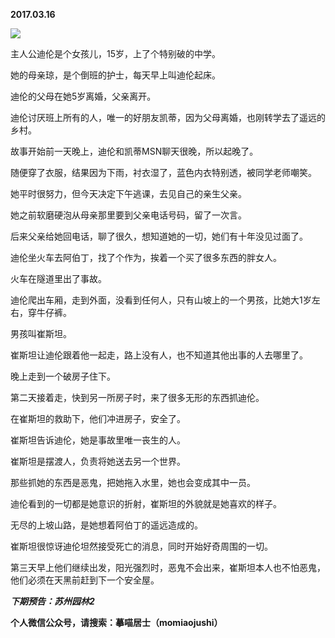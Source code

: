 
          
**2017.03.16**

![](http://upload-images.jianshu.io/upload_images/51001-fdc31f824a5d35a1.jpeg)


主人公迪伦是个女孩儿，15岁，上了个特别破的中学。

她的母亲琼，是个倒班的护士，每天早上叫迪伦起床。

迪伦的父母在她5岁离婚，父亲离开。

迪伦讨厌班上所有的人，唯一的好朋友凯蒂，因为父母离婚，也刚转学去了遥远的乡村。

故事开始前一天晚上，迪伦和凯蒂MSN聊天很晚，所以起晚了。

随便穿了衣服，结果因为下雨，衬衣湿了，蓝色内衣特别透，被同学老师嘲笑。

她平时很努力，但今天决定下午逃课，去见自己的亲生父亲。

她之前软磨硬泡从母亲那里要到父亲电话号码，留了一次言。

后来父亲给她回电话，聊了很久，想知道她的一切，她们有十年没见过面了。

迪伦坐火车去阿伯丁，找了个作为，挨着一个买了很多东西的胖女人。

火车在隧道里出了事故。

迪伦爬出车厢，走到外面，没看到任何人，只有山坡上的一个男孩，比她大1岁左右，穿牛仔裤。

男孩叫崔斯坦。

崔斯坦让迪伦跟着他一起走，路上没有人，也不知道其他出事的人去哪里了。

晚上走到一个破房子住下。

第二天接着走，快到另一所房子时，来了很多无形的东西抓迪伦。

在崔斯坦的救助下，他们冲进房子，安全了。

崔斯坦告诉迪伦，她是事故里唯一丧生的人。

崔斯坦是摆渡人，负责将她送去另一个世界。

那些抓她的东西是恶鬼，把她拖入水里，她也会变成其中一员。

迪伦看到的一切都是她意识的折射，崔斯坦的外貌就是她喜欢的样子。

无尽的上坡山路，是她想着阿伯丁的遥远造成的。

崔斯坦很惊讶迪伦坦然接受死亡的消息，同时开始好奇周围的一切。

第三天早上他们继续出发，阳光强烈时，恶鬼不会出来，崔斯坦本人也不怕恶鬼，他们必须在天黑前赶到下一个安全屋。


***下期预告：苏州园林2***


**个人微信公众号，请搜索：摹喵居士（momiaojushi）**

        